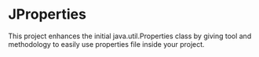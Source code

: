 # JProperties
This project enhances the initial java.util.Properties class by giving tool and methodology to easily use properties file inside your project.
